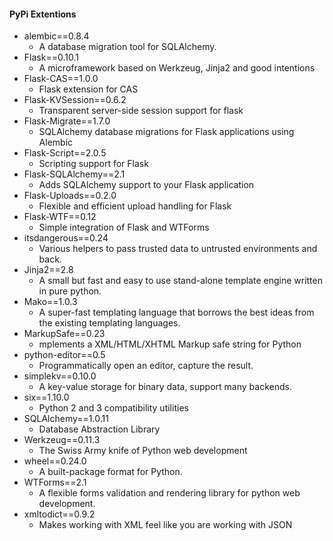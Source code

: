 #### PyPi Extentions
- alembic==0.8.4
    - A database migration tool for SQLAlchemy.
- Flask==0.10.1
    - A microframework based on Werkzeug, Jinja2 and good intentions
- Flask-CAS==1.0.0
    - Flask extension for CAS
- Flask-KVSession==0.6.2
    - Transparent server-side session support for flask
- Flask-Migrate==1.7.0
    - SQLAlchemy database migrations for Flask applications using Alembic
- Flask-Script==2.0.5
    - Scripting support for Flask
- Flask-SQLAlchemy==2.1
    - Adds SQLAlchemy support to your Flask application
- Flask-Uploads==0.2.0
    - Flexible and efficient upload handling for Flask
- Flask-WTF==0.12
    - Simple integration of Flask and WTForms
- itsdangerous==0.24
    - Various helpers to pass trusted data to untrusted environments and back.
- Jinja2==2.8
    - A small but fast and easy to use stand-alone template engine written in pure python.
- Mako==1.0.3
    - A super-fast templating language that borrows the best ideas from the existing templating languages.
- MarkupSafe==0.23
    - mplements a XML/HTML/XHTML Markup safe string for Python
- python-editor==0.5
    - Programmatically open an editor, capture the result.
- simplekv==0.10.0
    - A key-value storage for binary data, support many backends.
- six==1.10.0
    - Python 2 and 3 compatibility utilities
- SQLAlchemy==1.0.11
    - Database Abstraction Library
- Werkzeug==0.11.3
    - The Swiss Army knife of Python web development
- wheel==0.24.0
    - A built-package format for Python.
- WTForms==2.1
    - A flexible forms validation and rendering library for python web development.
- xmltodict==0.9.2
    -  	Makes working with XML feel like you are working with JSON
